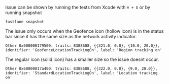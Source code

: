 Issue can be shown by running the tests from Xcode with `⌘ + U` or by running snapshot

```
fastlane snapshot
```

The issue only occurs when the Geofence icon (hollow icon) is in the status bar since it has the same size as the network activity indicator.
```
Other 0x600000179500: traits: 8388608, {{321.0, 0.0}, {10.0, 20.0}}, identifier: 'GeofenceLocationTrackingOn', label: 'Region tracking on'
```

The regular icon (solid icon) has a smaller size so the issue doesnt occur.
```
Other 0x60000017a400: traits: 8388608, {{322.0, 0.0}, {9.0, 20.0}}, identifier: 'StandardLocationTrackingOn', label: 'Location tracking on'
```